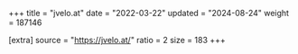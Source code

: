 +++
title = "jvelo.at"
date = "2022-03-22"
updated = "2024-08-24"
weight = 187146

[extra]
source = "https://jvelo.at/"
ratio = 2
size = 183
+++
